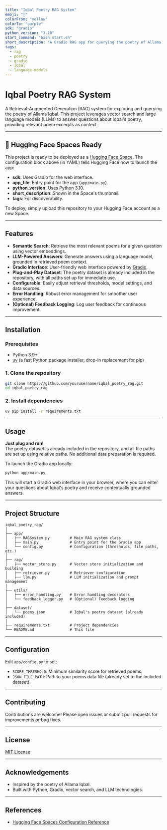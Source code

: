 ```yaml
---
title: "Iqbal Poetry RAG System"
emoji: "📜"
colorFrom: "yellow"
colorTo: "purple"
sdk: "gradio"
python_version: "3.10"
start_command: "bash start.sh"
short_description: "A Gradio RAG app for querying the poetry of Allama Iqbal."
tags:
  - rag
  - poetry
  - gradio
  - iqbal
  - language-models
---
```


# Iqbal Poetry RAG System

A Retrieval-Augmented Generation (RAG) system for exploring and querying the poetry of Allama Iqbal. This project leverages vector search and large language models (LLMs) to answer questions about Iqbal's poetry, providing relevant poem excerpts as context.

---

## 🚀 Hugging Face Spaces Ready

This project is ready to be deployed as a [Hugging Face Space](https://huggingface.co/spaces). The configuration block above (in YAML) tells Hugging Face how to launch the app:
- **sdk**: Uses Gradio for the web interface.
- **app_file**: Entry point for the app (`app/main.py`).
- **python_version**: Uses Python 3.10.
- **short_description**: Shown in the Space's thumbnail.
- **tags**: For discoverability.

To deploy, simply upload this repository to your Hugging Face account as a new Space.

---

## Features

- **Semantic Search**: Retrieve the most relevant poems for a given question using vector embeddings.
- **LLM-Powered Answers**: Generate answers using a language model, grounded in retrieved poem context.
- **Gradio Interface**: User-friendly web interface powered by [Gradio](https://gradio.app/).
- **Plug-and-Play Dataset**: The poetry dataset is already included in the repository, with all paths set up for immediate use.
- **Configurable**: Easily adjust retrieval thresholds, model settings, and data sources.
- **Error Handling**: Robust error management for smoother user experience.
- **(Optional) Feedback Logging**: Log user feedback for continuous improvement.

---

## Installation

### Prerequisites

- Python 3.9+
- [uv](https://github.com/astral-sh/uv) (a fast Python package installer, drop-in replacement for pip)

### 1. Clone the repository

```bash
git clone https://github.com/yourusername/iqbal_poetry_rag.git
cd iqbal_poetry_rag
```

### 2. Install dependencies

```bash
uv pip install -r requirements.txt
```

---

## Usage

**Just plug and run!**  
The poetry dataset is already included in the repository, and all file paths are set up using relative paths. No additional data preparation is required.

To launch the Gradio app locally:

```bash
python app/main.py
```

This will start a Gradio web interface in your browser, where you can enter your questions about Iqbal's poetry and receive contextually grounded answers.

---

## Project Structure

```
iqbal_poetry_rag/
│
├── app/
│   ├── RAGSystem.py         # Main RAG system class
│   ├── main.py              # Entry point for the Gradio app
│   └── config.py            # Configuration (thresholds, file paths, etc.)
│
├── rag/
│   ├── vector_store.py      # Vector store initialization and building
│   ├── retriever.py         # Retriever configuration
│   ├── llm.py               # LLM initialization and prompt management
│
├── utils/
│   ├── error_handling.py    # Error handling decorators
│   └── feedback_logger.py   # (Optional) Feedback logging
│
├── dataset/
│   └── poems.json           # Iqbal's poetry dataset (already included)
│
├── requirements.txt         # Project dependencies
└── README.md                # This file
```

---

## Configuration

Edit `app/config.py` to set:

- `SCORE_THRESHOLD`: Minimum similarity score for retrieved poems.
- `JSON_FILE_PATH`: Path to your poems data file (already set to the included dataset).

---

## Contributing

Contributions are welcome! Please open issues or submit pull requests for improvements or bug fixes.

---

## License

[MIT License](LICENSE)

---

## Acknowledgements

- Inspired by the poetry of Allama Iqbal.
- Built with Python, Gradio, vector search, and LLM technologies.

---

## References

- [Hugging Face Spaces Configuration Reference](https://huggingface.co/docs/hub/spaces-config-reference)
